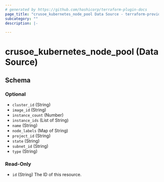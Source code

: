 ```yaml
---
# generated by https://github.com/hashicorp/terraform-plugin-docs
page_title: "crusoe_kubernetes_node_pool Data Source - terraform-provider-crusoe"
subcategory: ""
description: |-
  
---
```


# crusoe_kubernetes_node_pool (Data Source)





<!-- schema generated by tfplugindocs -->
## Schema

### Optional

- `cluster_id` (String)
- `image_id` (String)
- `instance_count` (Number)
- `instance_ids` (List of String)
- `name` (String)
- `node_labels` (Map of String)
- `project_id` (String)
- `state` (String)
- `subnet_id` (String)
- `type` (String)

### Read-Only

- `id` (String) The ID of this resource.
